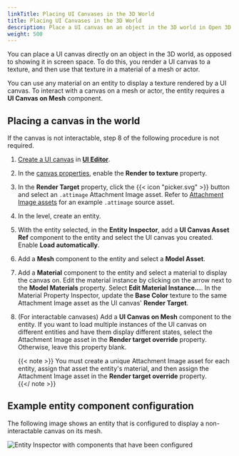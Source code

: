 ```yaml
---
linkTitle: Placing UI Canvases in the 3D World
title: Placing UI Canvases in the 3D World
description: Place a UI canvas on an object in the 3D world in Open 3D Engine (O3DE).
weight: 500
---
```


You can place a UI canvas directly on an object in the 3D world, as opposed to showing it in screen space. To do this, you render a UI canvas to a texture, and then use that texture in a material of a mesh or actor.

You can use any material on an entity to display a texture rendered by a UI canvas. To interact with a canvas on a mesh or actor, the entity requires a **UI Canvas on Mesh** component.

## Placing a canvas in the world

If the canvas is not interactable, step 8 of the following procedure is not required.

1. [Create a UI canvas](/docs/user-guide/interactivity/user-interface/canvases) in [**UI Editor**](/docs/user-guide/interactivity/user-interface/editor/). 

1. In the [canvas properties](/docs/user-guide/interactivity/user-interface/canvases/canvas-properties), enable the **Render to texture** property.  

1. In the **Render Target** property, click the {{< icon "picker.svg" >}} button and select an `.attimage` Attachment Image asset.  Refer to [Attachment Image assets](/docs/user-guide/interactivity/user-interface/canvases/canvas-properties/#attachment-image-assets) for an example `.attimage` source asset.

1. In the level, create an entity.

1. With the entity selected, in the **Entity Inspector**, add a **UI Canvas Asset Ref** component to the entity and select the UI canvas you created. Enable **Load automatically**.

1. Add a **Mesh** component to the entity and select a **Model Asset**.

1. Add a **Material** component to the entity and select a material to display the canvas on. Edit the material instance by clicking on the arrow next to the **Model Materials** property. Select **Edit Material Instance...**. In the Material Property Inspector, update the **Base Color** texture to the same Attachment Image asset as the UI canvas' **Render Target**.

1. (For interactable canvases) Add a **UI Canvas on Mesh** component to the entity. If you want to load multiple instances of the UI canvas on different entities and have them display different states, select the Attachment Image asset in the **Render target override** property. Otherwise, leave this property blank.

    {{< note >}}
You must create a unique Attachment Image asset for each entity, assign that asset the entity's material, and then assign the Attachment Image asset in the **Render target override** property.  
{{</ note >}}

## Example entity component configuration

The following image shows an entity that is configured to display a non-interactable canvas on its mesh.

![Entity Inspector with components that have been configured](/images/user-guide/interactivity/user-interface/canvases/ui-editor-placing-canvases-3d.png)
